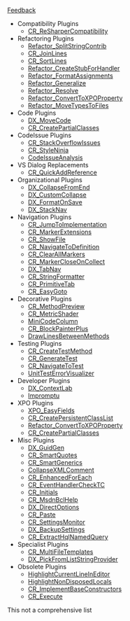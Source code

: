 [Feedback](Feedback.md)

  * Compatibility Plugins
    * [CR\_ReSharperCompatibility](CR_ReSharperCompatibility.md)
  * Refactoring Plugins
    * [Refactor\_SplitStringContrib](Refactor_SplitStringContrib.md)
    * [CR\_JoinLines](CR_JoinLines.md)
    * [CR\_SortLines](CR_SortLines.md)
    * [Refactor\_CreateStubForHandler](Refactor_CreateStubForHandler.md)
    * [Refactor\_FormatAssignments](Refactor_FormatAssignments.md)
    * [Refactor\_Generalize](Refactor_Generalize.md)
    * [Refactor\_Resolve](Refactor_Resolve.md)
    * [Refactor\_ConvertToXPOProperty](Refactor_ConvertToXPOProperty.md)
    * [Refactor\_MoveTypesToFiles](Refactor_MoveTypesToFiles.md)
  * Code Plugins
    * [DX\_MoveCode](DX_MoveCode.md)
    * [CR\_CreatePartialClasses](CR_CreatePartialClasses.md)
  * CodeIssue Plugins
    * [CR\_StackOverflowIssues](CR_StackOverflowIssues.md)
    * [CR\_StyleNinja](CR_StyleNinja.md)
    * [CodeIssueAnalysis](CodeIssueAnalysis.md)
  * VS Dialog Replacements
    * [CR\_QuickAddReference](CR_QuickAddReference.md)
  * Organizational Plugins
    * [DX\_CollapseFromEnd](DX_CollapseFromEnd.md)
    * [DX\_CustomCollapse](DX_CustomCollapse.md)
    * [DX\_FormatOnSave](DX_FormatOnSave.md)
    * [DX\_StackNav](DX_StackNav.md)
  * Navigation Plugins
    * [CR\_JumpToImplementation](CR_JumpToImplementation.md)
    * [CR\_MarkerExtensions](CR_MarkerExtensions.md)
    * [CR\_ShowFile](CR_ShowFile.md)
    * [CR\_NavigateToDefinition](CR_NavigateToDefinition.md)
    * [CR\_ClearAllMarkers](CR_ClearAllMarkers.md)
    * [CR\_MarkerCloseOnCollect](CR_MarkerCloseOnCollect.md)
    * [DX\_TabNav](DX_TabNav.md)
    * [CR\_StringFormatter](CR_StringFormatter.md)
    * [CR\_PrimitiveTab](CR_PrimitiveTab.md)
    * [CR\_EasyGoto](CR_EasyGoto.md)
  * Decorative Plugins
    * [CR\_MethodPreview](CR_MethodPreview.md)
    * [CR\_MetricShader](CR_MetricShader.md)
    * [MiniCodeColumn](MiniCodeColumn.md)
    * [CR\_BlockPainterPlus](CR_BlockPainterPlus.md)
    * [DrawLinesBetweenMethods](DrawLinesBetweenMethods.md)
  * Testing Plugins
    * [CR\_CreateTestMethod](CR_CreateTestMethod.md)
    * [CR\_GenerateTest](CR_GenerateTest.md)
    * [CR\_NavigateToTest](CR_NavigateToTest.md)
    * [UnitTestErrorVisualizer](UnitTestErrorVisualizer.md)
  * Developer Plugins
    * [DX\_ContextLab](DX_ContextLab.md)
    * [Impromptu](Impromptu.md)
  * XPO Plugins
    * [XPO\_EasyFields](XPO_EasyFields.md)
    * [CR\_CreatePersistentClassList](CR_CreatePersistentClassList.md)
    * [Refactor\_ConvertToXPOProperty](Refactor_ConvertToXPOProperty.md)
    * [CR\_CreatePartialClasses](CR_CreatePartialClasses.md)
  * Misc Plugins
    * [DX\_GuidGen](DX_GuidGen.md)
    * [CR\_SmartQuotes](CR_SmartQuotes.md)
    * [CR\_SmartGenerics](CR_SmartGenerics.md)
    * [CollapseXMLComment](CollapseXMLComment.md)
    * [CR\_EnhancedForEach](CR_EnhancedForEach.md)
    * [CR\_EventHandlerCheckTC](CR_EventHandlerCheckTC.md)
    * [CR\_Initials](CR_Initials.md)
    * [CR\_MsdnBclHelp](CR_MsdnBclHelp.md)
    * [DX\_DirectOptions](DX_DirectOptions.md)
    * [CR\_Paste](CR_Paste.md)
    * [CR\_SettingsMonitor](CR_SettingsMonitor.md)
    * [DX\_BackupSettings](DX_BackupSettings.md)
    * [CR\_ExtractHqlNamedQuery](CR_ExtractHqlNamedQuery.md)
  * Specialist Plugins
    * [CR\_MultiFileTemplates](CR_MultiFileTemplates.md)
    * [DX\_PickFromListStringProvider](DX_PickFromListStringProvider.md)
  * Obsolete Plugins
    * [HighlightCurrentLineInEditor](HighlightCurrentLineInEditor.md)
    * [HighlightNonDisposedLocals](HighlightNonDisposedLocals.md)
    * [CR\_ImplementBaseConstructors](CR_ImplementBaseConstructors.md)
    * [CR\_Execute](CR_Execute.md)


This not a comprehensive list